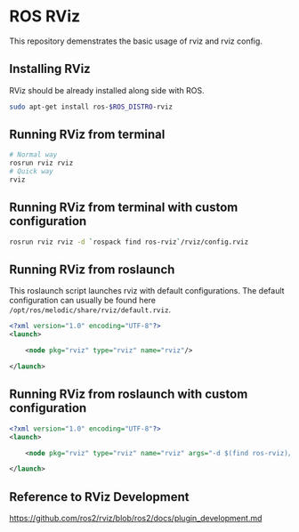 # ROS RViz

This repository demenstrates the basic usage of rviz and rviz config.

## Installing RViz

RViz should be already installed along side with ROS.

```bash
sudo apt-get install ros-$ROS_DISTRO-rviz
```

## Running RViz from terminal

```bash
# Normal way
rosrun rviz rviz
# Quick way
rviz
```

## Running RViz from terminal with custom configuration

```bash
rosrun rviz rviz -d `rospack find ros-rviz`/rviz/config.rviz
```

## Running RViz from roslaunch

This roslaunch script launches rviz with default configurations. The default configuration can usually be found here `/opt/ros/melodic/share/rviz/default.rviz`.

```xml
<?xml version="1.0" encoding="UTF-8"?>
<launch>

    <node pkg="rviz" type="rviz" name="rviz"/>

</launch>
```

## Running RViz from roslaunch with custom configuration

```xml
<?xml version="1.0" encoding="UTF-8"?>
<launch>

    <node pkg="rviz" type="rviz" name="rviz" args="-d $(find ros-rviz)/rviz/config.rviz"/>

</launch>
```

## Reference to RViz Development

https://github.com/ros2/rviz/blob/ros2/docs/plugin_development.md